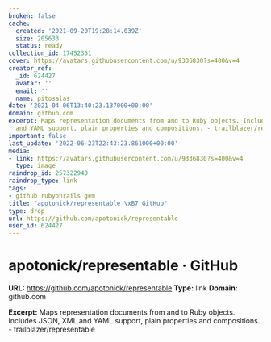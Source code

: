 ```yaml
---
broken: false
cache:
  created: '2021-09-20T19:28:14.039Z'
  size: 205633
  status: ready
collection_id: 17452361
cover: https://avatars.githubusercontent.com/u/9336830?s=400&v=4
creator_ref:
  _id: 624427
  avatar: ''
  email: ''
  name: pitosalas
date: '2021-04-06T13:40:23.137000+00:00'
domain: github.com
excerpt: Maps representation documents from and to Ruby objects. Includes JSON, XML
  and YAML support, plain properties and compositions. - trailblazer/representable
important: false
last_update: '2022-06-23T22:43:23.861000+00:00'
media:
- link: https://avatars.githubusercontent.com/u/9336830?s=400&v=4
  type: image
raindrop_id: 257322940
raindrop_type: link
tags:
- github rubyonrails gem
title: "apotonick/representable \xB7 GitHub"
type: drop
url: https://github.com/apotonick/representable
user_id: 624427
---
```


# apotonick/representable · GitHub

**URL:** https://github.com/apotonick/representable
**Type:** link
**Domain:** github.com

**Excerpt:** Maps representation documents from and to Ruby objects. Includes JSON, XML and YAML support, plain properties and compositions. - trailblazer/representable

